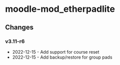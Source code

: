moodle-mod_etherpadlite
=======================

Changes
-------

### v3.11-r6

* 2022-12-15 -  Add support for course reset
* 2022-12-15 -  Add backup/restore for group pads
